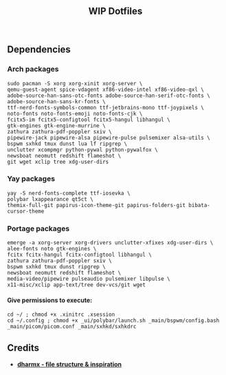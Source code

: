 
<h2 align="center"> WIP Dotfiles</h2>
</br>

## Dependencies

### Arch packages

```
sudo pacman -S xorg xorg-xinit xorg-server \
qemu-guest-agent spice-vdagent xf86-video-intel xf86-video-qxl \
adobe-source-han-sans-otc-fonts adobe-source-han-serif-otc-fonts \
adobe-source-han-sans-kr-fonts \
ttf-nerd-fonts-symbols-common ttf-jetbrains-mono ttf-joypixels \
noto-fonts noto-fonts-emoji noto-fonts-cjk \
fcitx5-im fcitx5-configtool fcitx5-hangul libhangul \
gtk-engines gtk-engine-murrine \
zathura zathura-pdf-poppler sxiv \
pipewire-jack pipewire-alsa pipewire-pulse pulsemixer alsa-utils \
bspwm sxhkd tmux dunst lua lf ripgrep \
unclutter xcompmgr python-pywal python-pywalfox \
newsboat neomutt redshift flameshot \
git wget xclip tree xdg-user-dirs
```

### Yay packages
```
yay -S nerd-fonts-complete ttf-iosevka \
polybar lxappearance qt5ct \
themix-full-git papirus-icon-theme-git papirus-folders-git bibata-cursor-theme
```

### Portage packages
```
emerge -a xorg-server xorg-drivers unclutter-xfixes xdg-user-dirs \
alee-fonts noto gtk-engines \
fcitx fcitx-hangul fcitx-configtool libhangul \
zathura zathura-pdf-poppler sxiv \
bspwm sxhkd tmux dunst ripgrep \
newsboat neomutt redshift flameshot \
media-video/pipewire pulseaudio pulsemixer libpulse \
x11-misc/xclip app-text/tree dev-vcs/git wget
```

#### Give permissions to execute:
```
cd ~/ ; chmod +x .xinitrc .xsession
cd ~/.config ; chmod +x _ui/polybar/launch.sh _main/bspwm/config.bash _main/picom/picom.conf _main/sxhkd/sxhkdrc
```

## Credits
* **[dharmx - file structure & inspiration](https://github.com/dharmx)** 
